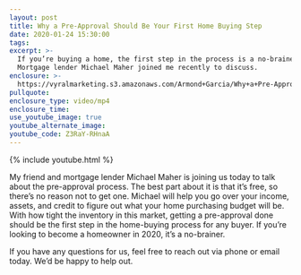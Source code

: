 ```yaml
---
layout: post
title: Why a Pre-Approval Should Be Your First Home Buying Step
date: 2020-01-24 15:30:00
tags:
excerpt: >-
  If you’re buying a home, the first step in the process is a no-brainer.
  Mortgage lender Michael Maher joined me recently to discuss.
enclosure: >-
  https://vyralmarketing.s3.amazonaws.com/Armond+Garcia/Why+a+Pre-Approval+Should+Be+Your+First+Home+Buying+Step.mp4
pullquote:
enclosure_type: video/mp4
enclosure_time:
use_youtube_image: true
youtube_alternate_image:
youtube_code: Z3RaY-RHnaA
---
```


{% include youtube.html %}

My friend and mortgage lender Michael Maher is joining us today to talk about the pre-approval process. The best part about it is that it’s free, so there’s no reason not to get one. Michael will help you go over your income, assets, and credit to figure out what your home purchasing budget will be. With how tight the inventory in this market, getting a pre-approval done should be the first step in the home-buying process for any buyer. If you’re looking to become a homeowner in 2020, it’s a no-brainer.&nbsp;

If you have any questions for us, feel free to reach out via phone or email today. We’d be happy to help out.